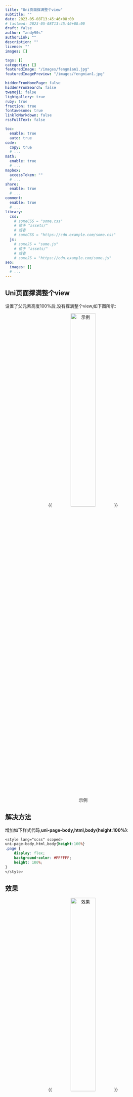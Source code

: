```yaml
---
title: "Uni页面撑满整个view"
subtitle: ""
date: 2023-05-08T13:45:46+08:00
# lastmod: 2023-05-08T13:45:46+08:00
draft: false
author: "andy90s"
authorLink: ""
description: ""
license: ""
images: []

tags: []
categories: []
featuredImage: "/images/fengmian1.jpg"
featuredImagePreview: "/images/fengmian1.jpg"

hiddenFromHomePage: false
hiddenFromSearch: false
twemoji: false
lightgallery: true
ruby: true
fraction: true
fontawesome: true
linkToMarkdown: false
rssFullText: false

toc:
  enable: true
  auto: true
code:
  copy: true
  # ...
math:
  enable: true
  # ...
mapbox:
  accessToken: ""
  # ...
share:
  enable: true
  # ...
comment:
  enable: true
  # ...
library:
  css:
    # someCSS = "some.css"
    # 位于 "assets/"
    # 或者
    # someCSS = "https://cdn.example.com/some.css"
  js:
    # someJS = "some.js"
    # 位于 "assets/"
    # 或者
    # someJS = "https://cdn.example.com/some.js"
seo:
  images: []
  # ...
---
```

<!--more-->
## Uni页面撑满整个view
设置了父元素高度100%后,没有撑满整个view,如下图所示:
<center>
{{<image src="https://raw.githubusercontent.com/andy90s/blog-image/master/blog/images/202305081351874.png" title="示例" width="40%">}}
<div style="color:#717171;font-size:14px;font-weight:normal"> <b> 示例 </b>  </div>
</center>

## 解决方法

增加如下样式代码,**uni-page-body,html,body{height:100%}**:
```css
<style lang="scss" scoped>
uni-page-body,html,body{height:100%}
.page {
	display: flex;
	background-color: #FFFFFF;
	height: 100%;
}
</style>
```

## 效果

<center>
{{<image src="https://raw.githubusercontent.com/andy90s/blog-image/master/blog/images/202305081356147.png" title="效果" width="40%">}}
<div style="color:#717171;font-size:14px;font-weight:normal"> <b> 效果 </b>  </div>
</center>
